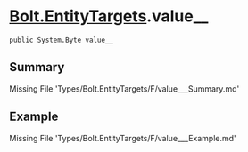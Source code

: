# [Bolt.EntityTargets](Types/Bolt.EntityTargets.md).value__
`public System.Byte value__`
## Summary
Missing File 'Types/Bolt.EntityTargets/F/value___Summary.md'
## Example
Missing File 'Types/Bolt.EntityTargets/F/value___Example.md'
